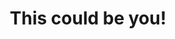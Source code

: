 ---
layout: page
title: This could be you!
description: We are actively looking for graduate students now!
img: assets/img/ub_bull.png
redirect: https://engineering.buffalo.edu/chemical-biological/academics/graduate/admissions.html
importance: 3
category: Graduate Students
horizontal: true
---